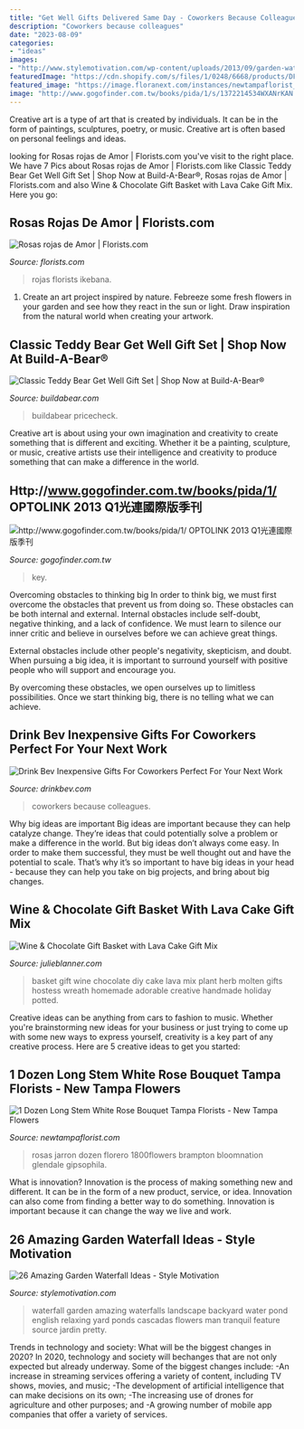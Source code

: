 ```yaml
---
title: "Get Well Gifts Delivered Same Day - Coworkers Because Colleagues"
description: "Coworkers because colleagues"
date: "2023-08-09"
categories:
- "ideas"
images:
- "http://www.stylemotivation.com/wp-content/uploads/2013/09/garden-waterfalls-10.jpg"
featuredImage: "https://cdn.shopify.com/s/files/1/0248/6668/products/DF166732SRJV1FLS.jpg?v=1549837299"
featured_image: "https://image.floranext.com/instances/newtampaflorist_com/catalog/product/w/h/whiterosebouquet_1.jpg?w=800&amp;h=800&amp;gen=1"
image: "http://www.gogofinder.com.tw/books/pida/1/s/1372214534WXANrKAN.jpg"
---
```



Creative art is a type of art that is created by individuals. It can be in the form of paintings, sculptures, poetry, or music. Creative art is often based on personal feelings and ideas.

	

		
looking for Rosas rojas de Amor | Florists.com you've visit to the right place. We have 7 Pics about Rosas rojas de Amor | Florists.com like Classic Teddy Bear Get Well Gift Set | Shop Now at Build-A-Bear®, Rosas rojas de Amor | Florists.com and also Wine &amp; Chocolate Gift Basket with Lava Cake Gift Mix. Here you go:
		
    
## Rosas Rojas De Amor | Florists.com

<img loading=lazy src="https://cdn.shopify.com/s/files/1/0248/6668/products/DF166732SRJV1FLS.jpg?v=1549837299" onerror="this.onerror=null;this.src='https://tse2.mm.bing.net/th?id=OIP._kGNfLP6u_NDQbBzcpLbXQHaIO&amp;pid=15.1';" alt="Rosas rojas de Amor | Florists.com">

_Source: florists.com_

>rojas florists ikebana. 

	

1. Create an art project inspired by nature. Febreeze some fresh flowers in your garden and see how they react in the sun or light. Draw inspiration from the natural world when creating your artwork.

    
## Classic Teddy Bear Get Well Gift Set | Shop Now At Build-A-Bear®

<img loading=lazy src="https://www.buildabear.com/dw/image/v2/BBNG_PRD/on/demandware.static/-/Sites-buildabear-master/default/dw18715a05/26518_24990x.jpg?sw=600&amp;sh=600&amp;sm=fit&amp;q=70" onerror="this.onerror=null;this.src='https://tse1.mm.bing.net/th?id=OIP.LrU9TboD02dKGyckp28JnwHaHa&amp;pid=15.1';" alt="Classic Teddy Bear Get Well Gift Set | Shop Now at Build-A-Bear®">

_Source: buildabear.com_

>buildabear pricecheck. 

	

Creative art is about using your own imagination and creativity to create something that is different and exciting. Whether it be a painting, sculpture, or music, creative artists use their intelligence and creativity to produce something that can make a difference in the world.

    
## Http://www.gogofinder.com.tw/books/pida/1/ OPTOLINK 2013 Q1光連國際版季刊

<img loading=lazy src="http://www.gogofinder.com.tw/books/pida/1/s/1372214534WXANrKAN.jpg" onerror="this.onerror=null;this.src='https://tse4.mm.bing.net/th?id=OIP.qMKG5vJpnl_skv6s0kkB2wHaKf&amp;pid=15.1';" alt="http://www.gogofinder.com.tw/books/pida/1/ OPTOLINK 2013 Q1光連國際版季刊">

_Source: gogofinder.com.tw_

>key. 

	

Overcoming obstacles to thinking big
In order to think big, we must first overcome the obstacles that prevent us from doing so. These obstacles can be both internal and external.
Internal obstacles include self-doubt, negative thinking, and a lack of confidence. We must learn to silence our inner critic and believe in ourselves before we can achieve great things.

External obstacles include other people's negativity, skepticism, and doubt. When pursuing a big idea, it is important to surround yourself with positive people who will support and encourage you.

By overcoming these obstacles, we open ourselves up to limitless possibilities. Once we start thinking big, there is no telling what we can achieve.

    
## Drink Bev Inexpensive Gifts For Coworkers Perfect For Your Next Work

<img loading=lazy src="https://cdn.shopify.com/s/files/1/3001/0772/files/9b85c1aa-5997-495c-9318-efaa0d1e913c_480x480.jpg?v=1605903116" onerror="this.onerror=null;this.src='https://tse4.mm.bing.net/th?id=OIP.9VBf2L0967GrmmXQ2wvsqAHaE8&amp;pid=15.1';" alt="Drink Bev Inexpensive Gifts For Coworkers Perfect For Your Next Work">

_Source: drinkbev.com_

>coworkers because colleagues. 

	

Why big ideas are important
Big ideas are important because they can help catalyze change. They’re ideas that could potentially solve a problem or make a difference in the world. But big ideas don’t always come easy. In order to make them successful, they must be well thought out and have the potential to scale.
That’s why it’s so important to have big ideas in your head - because they can help you take on big projects, and bring about big changes.

    
## Wine &amp; Chocolate Gift Basket With Lava Cake Gift Mix

<img loading=lazy src="http://julieblanner.com/wp-content/uploads/2014/12/diy-herb-wreath.jpg" onerror="this.onerror=null;this.src='https://tse3.mm.bing.net/th?id=OIP.Rlei9Bw1n_CtaMFOtn0_yQHaLH&amp;pid=15.1';" alt="Wine &amp; Chocolate Gift Basket with Lava Cake Gift Mix">

_Source: julieblanner.com_

>basket gift wine chocolate diy cake lava mix plant herb molten gifts hostess wreath homemade adorable creative handmade holiday potted. 

	

Creative ideas can be anything from cars to fashion to music. Whether you're brainstorming new ideas for your business or just trying to come up with some new ways to express yourself, creativity is a key part of any creative process. Here are 5 creative ideas to get you started:

    
## 1 Dozen Long Stem White Rose Bouquet Tampa Florists - New Tampa Flowers

<img loading=lazy src="https://image.floranext.com/instances/newtampaflorist_com/catalog/product/w/h/whiterosebouquet_1.jpg?w=800&amp;h=800&amp;gen=1" onerror="this.onerror=null;this.src='https://tse2.mm.bing.net/th?id=OIP.BEFmOBE9KcucCVvmxC2gEwHaHa&amp;pid=15.1';" alt="1 Dozen Long Stem White Rose Bouquet Tampa Florists - New Tampa Flowers">

_Source: newtampaflorist.com_

>rosas jarron dozen florero 1800flowers brampton bloomnation glendale gipsophila. 

	

What is innovation?
Innovation is the process of making something new and different. It can be in the form of a new product, service, or idea. Innovation can also come from finding a better way to do something. Innovation is important because it can change the way we live and work.

    
## 26 Amazing Garden Waterfall Ideas - Style Motivation

<img loading=lazy src="http://www.stylemotivation.com/wp-content/uploads/2013/09/garden-waterfalls-10.jpg" onerror="this.onerror=null;this.src='https://tse4.mm.bing.net/th?id=OIP.RaO_f7G5BwleEm-1aEmTtQHaKT&amp;pid=15.1';" alt="26 Amazing Garden Waterfall Ideas - Style Motivation">

_Source: stylemotivation.com_

>waterfall garden amazing waterfalls landscape backyard water pond english relaxing yard ponds cascadas flowers man tranquil feature source jardin pretty. 

	

Trends in technology and society: What will be the biggest changes in 2020?
In 2020, technology and society will bechanges that are not only expected but already underway. 
Some of the biggest changes include: 
-An increase in streaming services offering a variety of content, including TV shows, movies, and music; 
-The development of artificial intelligence that can make decisions on its own; 
-The increasing use of drones for agriculture and other purposes; and 
-A growing number of mobile app companies that offer a variety of services.

